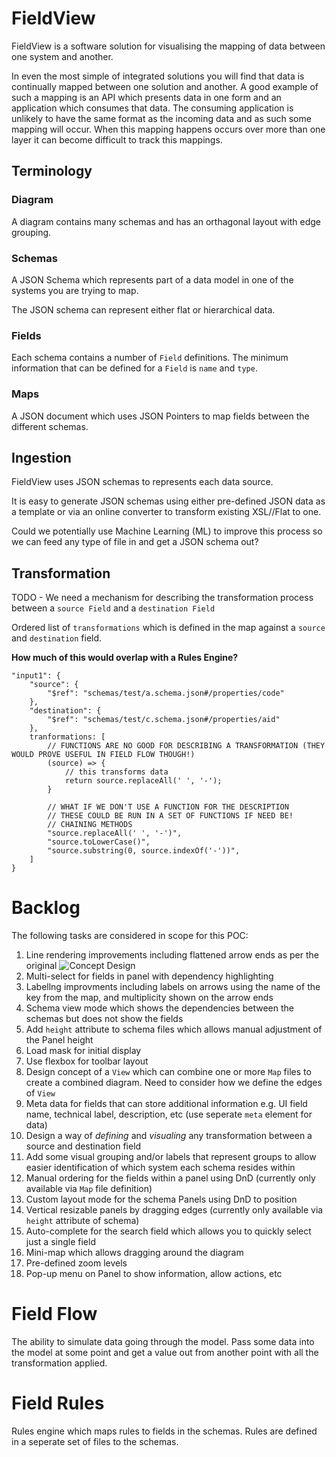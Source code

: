 # FieldView

FieldView is a software solution for visualising the mapping of data between one system and another.

In even the most simple of integrated solutions you will find that data is continually mapped between one solution and another.  A good example of such a mapping is an API which presents data in one form and an application which consumes that data.  The consuming application is unlikely to have the same format as the incoming data and as such some mapping will occur.  When this mapping happens occurs over more than one layer it can become difficult to track this mappings.

## Terminology

### Diagram
A diagram contains many schemas and has an orthagonal layout with edge grouping.

### Schemas
A JSON Schema which represents part of a data model in one of the systems you are trying to map.

The JSON schema can represent either flat or hierarchical data.

### Fields
Each schema contains a number of `Field` definitions.  The minimum information that can be defined for a `Field` is `name` and `type`.

### Maps
A JSON document which uses JSON Pointers to map fields between the different schemas.

## Ingestion
FieldView uses JSON schemas to represents each data source.

It is easy to generate JSON schemas using either pre-defined JSON data as a template or via an online converter to transform existing XSL//Flat to one.

Could we potentially use Machine Learning (ML) to improve this process so we can feed any type of file in and get a JSON schema out?

## Transformation
TODO - We need a mechanism for describing the transformation process between a `source Field` and a `destination Field`

Ordered list of `transformations` which is defined in the map against a `source` and `destination` field.

**How much of this would overlap with a Rules Engine?**

```
"input1": {
    "source": {
        "$ref": "schemas/test/a.schema.json#/properties/code"
    },
    "destination": {
        "$ref": "schemas/test/c.schema.json#/properties/aid"
    },
    tranformations: [
        // FUNCTIONS ARE NO GOOD FOR DESCRIBING A TRANSFORMATION (THEY WOULD PROVE USEFUL IN FIELD FLOW THOUGH!)
        (source) => {
            // this transforms data
            return source.replaceAll(' ', '-');
        }

        // WHAT IF WE DON'T USE A FUNCTION FOR THE DESCRIPTION
        // THESE COULD BE RUN IN A SET OF FUNCTIONS IF NEED BE!
        // CHAINING METHODS
        "source.replaceAll(' ', '-')",
        "source.toLowerCase()",
        "source.substring(0, source.indexOf('-'))",
    ]
}
```

# Backlog

The following tasks are considered in scope for this POC:

1. Line rendering improvements including flattened arrow ends as per the original ![Concept Design](images/introduction2.jpg)
2. Multi-select for fields in panel with dependency highlighting
3. Labellng improvments including labels on arrows using the name of the key from the map, and multiplicity shown on the arrow ends
4. Schema view mode which shows the dependencies between the schemas but does not show the fields
5. Add `height` attribute to schema files which allows manual adjustment of the Panel height
6. Load mask for initial display
7. Use flexbox for toolbar layout
8. Design concept of a `View` which can combine one or more `Map` files to create a combined diagram.  Need to consider how we define the edges of `View`
9. Meta data for fields that can store additional information e.g. UI field name, technical label, description, etc (use seperate `meta` element for data)
10. Design a way of *defining* and *visualing* any transformation between a source and destination field
11. Add some visual grouping and/or labels that represent groups to allow easier identification of which system each schema resides within
12. Manual ordering for the fields within a panel using DnD (currently only available via `Map` file definition)
13. Custom layout mode for the schema Panels using DnD to position
14. Vertical resizable panels by dragging edges (currently only available via `height` attribute of schema)
15. Auto-complete for the search field which allows you to quickly select just a single field
16. Mini-map which allows dragging around the diagram
17. Pre-defined zoom levels
18. Pop-up menu on Panel to show information, allow actions, etc

# Field Flow

The ability to simulate data going through the model.  Pass some data into the model at some point and get a value out from another point with all the transformation applied.

# Field Rules

Rules engine which maps rules to fields in the schemas.
Rules are defined in a seperate set of files to the schemas.